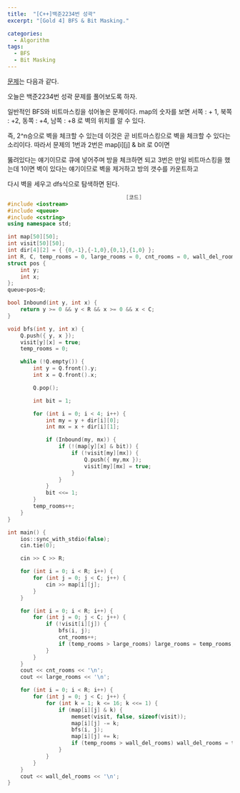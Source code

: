 ```yaml
---
title:  "[C++]백준2234번 성곽"
excerpt: "[Gold 4] BFS & Bit Masking."

categories:
  - Algorithm
tags:
  - BFS
  - Bit Masking
---
```


[문제](https://www.acmicpc.net/problem/2234)는 다음과 같다.

오늘은 백준2234번 성곽 문제를 풀어보도록 하자.

일반적인 BFS와 비트마스킹을 섞어놓은 문제이다. map의 숫자를 보면 서쪽 : + 1, 북쪽 : +2, 동쪽 : +4, 남쪽 : +8 로 벽의 위치를 알 수 있다.

즉, 2^n승으로 벽을 체크할 수 있는데 이것은 곧 비트마스킹으로 벽을 체크할 수 있다는 소리이다. 따라서 문제의 1번과 2번은 map[i][j] & bit 로 0이면

뚫려있다는 얘기이므로 큐에 넣어주며 방을 체크하면 되고 3번은 만일 비트마스킹을 했는데 1이면 벽이 있다는 얘기이므로 벽을 제거하고 방의 갯수를 카운트하고

다시 벽을 세우고 dfs식으로 탐색하면 된다.


```c++
                                     [코드]
#include <iostream>
#include <queue>
#include <cstring>
using namespace std;

int map[50][50];
int visit[50][50];
int dir[4][2] = { {0,-1},{-1,0},{0,1},{1,0} };
int R, C, temp_rooms = 0, large_rooms = 0, cnt_rooms = 0, wall_del_rooms = 0;
struct pos {
	int y;
	int x;
};
queue<pos>Q;

bool Inbound(int y, int x) {
	return y >= 0 && y < R && x >= 0 && x < C;
}

void bfs(int y, int x) {
	Q.push({ y, x });
	visit[y][x] = true;
	temp_rooms = 0;

	while (!Q.empty()) {
		int y = Q.front().y;
		int x = Q.front().x;

		Q.pop();

		int bit = 1;

		for (int i = 0; i < 4; i++) {
			int my = y + dir[i][0];
			int mx = x + dir[i][1];

			if (Inbound(my, mx)) {
				if (!(map[y][x] & bit)) {
					if (!visit[my][mx]) {
						Q.push({ my,mx });
						visit[my][mx] = true;
					}
				}
			}
			bit <<= 1;
		}
		temp_rooms++;
	}
}

int main() {
	ios::sync_with_stdio(false);
	cin.tie(0);

	cin >> C >> R;

	for (int i = 0; i < R; i++) {
		for (int j = 0; j < C; j++) {
			cin >> map[i][j];
		}
	}

	for (int i = 0; i < R; i++) {
		for (int j = 0; j < C; j++) {
			if (!visit[i][j]) {
				bfs(i, j);
				cnt_rooms++;
				if (temp_rooms > large_rooms) large_rooms = temp_rooms;
			}
		}
	}
	cout << cnt_rooms << '\n';
	cout << large_rooms << '\n';

	for (int i = 0; i < R; i++) {
		for (int j = 0; j < C; j++) {
			for (int k = 1; k <= 16; k <<= 1) {
				if (map[i][j] & k) {
					memset(visit, false, sizeof(visit));
					map[i][j] -= k;
					bfs(i, j);
					map[i][j] += k;
					if (temp_rooms > wall_del_rooms) wall_del_rooms = temp_rooms;
				}
			}
		}
	}
	cout << wall_del_rooms << '\n';
}
```
